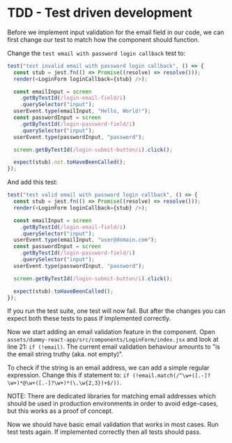# TDD - Test driven development

Before we implement input validation for the email field in our code, we can first change our test to match how the component should function. 

Change the `test email with password login callback` test to:

```javascript
test("test invalid email with password login callback", () => {
  const stub = jest.fn(() => Promise((resolve) => resolve()));
  render(<LoginForm loginCallback={stub} />);

  const emailInput = screen
    .getByTestId(/login-email-field/i)
    .querySelector("input");
  userEvent.type(emailInput, "Hello, World!");
  const passwordInput = screen
    .getByTestId(/login-password-field/i)
    .querySelector("input");
  userEvent.type(passwordInput, "password");

  screen.getByTestId(/login-submit-button/i).click();

  expect(stub).not.toHaveBeenCalled();
});
```

And add this test:

```javascript
test("test valid email with password login callback", () => {
  const stub = jest.fn(() => Promise((resolve) => resolve()));
  render(<LoginForm loginCallback={stub} />);

  const emailInput = screen
    .getByTestId(/login-email-field/i)
    .querySelector("input");
  userEvent.type(emailInput, "user@domain.com");
  const passwordInput = screen
    .getByTestId(/login-password-field/i)
    .querySelector("input");
  userEvent.type(passwordInput, "password");

  screen.getByTestId(/login-submit-button/i).click();

  expect(stub).toHaveBeenCalled();
});
```

If you run the test suite, one test will now fail. But after the changes you can expect both these tests to pass if implemented correctly.

Now we start adding an email validation feature in the component. Open `assets/dummy-react-app/src/components/LoginForm/index.jsx` and look at line 21: `if (!email)`. The current email validation behaviour amounts to "is the email string truthy (aka. not empty)". 

To check if the string is an email address, we can add a simple regular expression. Change this if statement to: `if (!email.match(/^\w+([.-]?\w+)*@\w+([.-]?\w+)*(\.\w{2,3})+$/))`.

NOTE: There are dedicated libraries for matching email addresses which should be used in production environments in order to avoid edge-cases, but this works as a proof of concept.

Now we should have basic email validation that works in most cases. Run test tests again. If implemented correctly then all tests should pass. 